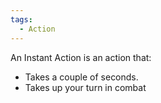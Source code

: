 ```yaml
---
tags:
  - Action
---
```

An Instant Action is an action that:
- Takes a couple of seconds.
- Takes up your turn in combat
